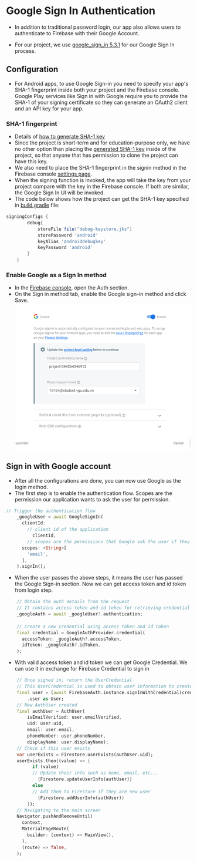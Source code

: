 # Google Sign In Authentication
- In addition to traditional password login, our app also allows users to authenticate to Firebase with their Google Account.

- For our project, we use [google_sign_in 5.3.1](https://pub.dev/packages/google_sign_in) for our Google Sign In process.

## Configuration
- For Android apps, to use Google Sign-in you need to specify your app's SHA-1 fingerprint inside both your project and the Firebase console. Google Play services like Sign in with Google require you to provide the SHA-1 of your signing certificate so they can generate an OAuth2 client and an API key for your app.

### SHA-1 fingerprint
- Details of [how to generate SHA-1 key](https://developers.google.com/android/guides/client-auth)
- Since the project is short-term and for education-purpose only, we have no other option than placing the [generated SHA-1 key](/android/app/debug-keystore.jks) inside of the project, so that anyone that has permission to clone the project can have this key.
- We also need to place the SHA-1 fingerprint in the signin method in the Firebase console [settings page](https://console.firebase.google.com/u/0/project/_/settings/general).
- When the signing function is invoked, the app will take the key from your project compare with the key in the Firebase console. If both are similar, the Google Sign In UI will be invoked.
- The code below shows how the project can get the SHA-1 key specified in [build.gradle](/android/app/build.gradle) file:
```gradle
signingConfigs {
        debug{
            storeFile file("debug-keystore.jks")
            storePassword 'android'
            keyAlias 'androiddebugkey'
            keyPassword 'android'
        }
    }
```
### Enable Google as a Sign In method
- In the [Firebase console](https://console.firebase.google.com), open the Auth section.
- On the Sign in method tab, enable the Google sign-in method and click Save.
![Enable Google Sign In](/documentation/Collections/enable_google_auth.png)

## Sign in with Google account
- After all the configurations are done, you can now use Google as the login method.
- The first step is to enable the authentication flow. Scopes are the permission our application wants to ask the user for permission.
```dart
// Trigger the authentication flow
    _googleUser = await GoogleSignIn(
      clientId:
        // client id of the application
          clientId,
        // scopes are the permissions that Google ask the user if they allows the application to share it
      scopes: <String>[
        'email',
      ],
    ).signIn();
```
- When the user passes the above steps, it means the user has passed the Google Sign-in section. Now we can get access token and id token from login step.
```dart
    // Obtain the auth details from the request
    // It contains access token and id token for retrieving credential for the application to use for signing in user to Firebase
    _googleAuth = await _googleUser?.authentication;

    // Create a new credential using access token and id token
    final credential = GoogleAuthProvider.credential(
      accessToken: _googleAuth?.accessToken,
      idToken: _googleAuth?.idToken,
    );
```
- With valid access token and id token we can get Google Credential. We can use it in exchange for Firebase Credential to sign in
```dart
    // Once signed in, return the UserCredential
    // This UserCredential is used to obtain user information to create new user in Firestore
    final user = (await FirebaseAuth.instance.signInWithCredential(credential))
        .user as User;
    // New AuthUser created
    final authUser = AuthUser(
        isEmailVerified: user.emailVerified,
        uid: user.uid,
        email: user.email,
        phoneNumber: user.phoneNumber,
        displayName: user.displayName);
    // Check if this user exists
    var userExists = Firestore.userExists(authUser.uid);
    userExists.then((value) => {
          if (value)
          // Update their info such as name, email, etc...
            {Firestore.updateUserInfo(authUser)}
          else
          // Add them to Firestore if they are new user
            {Firestore.addUserInfo(authUser)}
        });
    // Navigating to the main screen
    Navigator.pushAndRemoveUntil(
      context,
      MaterialPageRoute(
        builder: (context) => MainView(),
      ),
      (route) => false,
    );
```